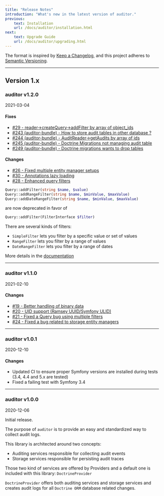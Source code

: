 ```yaml
---
title: "Release Notes"
introduction: "What's new in the latest version of auditor."
previous:
    text: Installation
    url: /docs/auditor/installation.html
next:
    text: Upgrade Guide
    url: /docs/auditor/upgrading.html
---
```


The format is inspired by [Keep a Changelog](https://keepachangelog.com/en/1.0.0/),
and this project adheres to [Semantic Versioning](https://semver.org/spec/v2.0.0.html).

---

## Version 1.x

### auditor v1.2.0
<div class="mt-3 italic text-gray-600">2021-03-04</div>

#### Fixes
* [#29 - reader->createQuery->addFilter by array of object_ids](https://github.com/DamienHarper/auditor/issues/29)
* [#243 (auditor-bundle) - How to store audit tables in other database ?](https://github.com/DamienHarper/auditor-bundle/issues/243)
* [#244 (auditor-bundle) - AuditReader->getAudits by array of ids](https://github.com/DamienHarper/auditor-bundle/issues/244)
* [#245 (auditor-bundle) - Doctrine Migrations not managing audit table](https://github.com/DamienHarper/auditor-bundle/issues/245)
* [#249 (auditor-bundle) - Doctrine migrations wants to drop tables](https://github.com/DamienHarper/auditor-bundle/issues/249)

#### Changes

* [#26 - Fixed multiple entity manager setups](https://github.com/DamienHarper/auditor/pull/26)
* [#30 - Annotations lazy loading](https://github.com/DamienHarper/auditor/pull/30)
* [#28 - Enhanced query filters](https://github.com/DamienHarper/auditor/pull/28)

```php
Query::addFilter(string $name, $value)
Query::addRangeFilter(string $name, $minValue, $maxValue)
Query::addDateRangeFilter(string $name, $minValue, $maxValue)
``` 
are now deprecated in favor of
```php
Query::addFilter(FilterInterface $filter)
``` 

There are several kinds of filters:
- `SimpleFilter` lets you filter by a specific value or set of values
- `RangeFilter` lets you filter by a range of values
- `DateRangeFilter` lets you filter by a range of dates

More details in the [documentation](https://damienharper.github.io/auditor-docs/docs/auditor-bundle/usage/querying.html#filters)


---

### auditor v1.1.0
<div class="mt-3 italic text-gray-600">2021-02-10</div>

#### Changes

* [#19 - Better handling of binary data](https://github.com/DamienHarper/auditor/pull/19)
* [#20 - UID support (Ramsey UUID/Symfony ULID)](https://github.com/DamienHarper/auditor/pull/20)
* [#21 - Fixed a Query bug using multiple filters](https://github.com/DamienHarper/auditor/pull/21)
* [#24 - Fixed a bug related to storage entity managers](https://github.com/DamienHarper/auditor/pull/24)

---

### auditor v1.0.1
<div class="mt-3 italic text-gray-600">2020-12-10</div>

#### Changes

* Updated CI to ensure proper Symfony versions are installed during tests (3.4, 4.4 and 5.x are tested)
* Fixed a failing test with Symfony 3.4

---

### auditor v1.0.0
<div class="mt-3 italic text-gray-600">2020-12-06</div>

Initial release.

The purpose of `auditor` is to provide an easy and standardized way to collect audit logs.

This library is architected around two concepts:

- Auditing services responsible for collecting audit events
- Storage services responsible for persisting audit traces

Those two kind of services are offered by Providers and a default one is included with this library: `DoctrineProvider`

`DoctrineProvider` offers both auditing services and storage services and 
creates audit logs for all `Doctrine ORM` database related changes.
